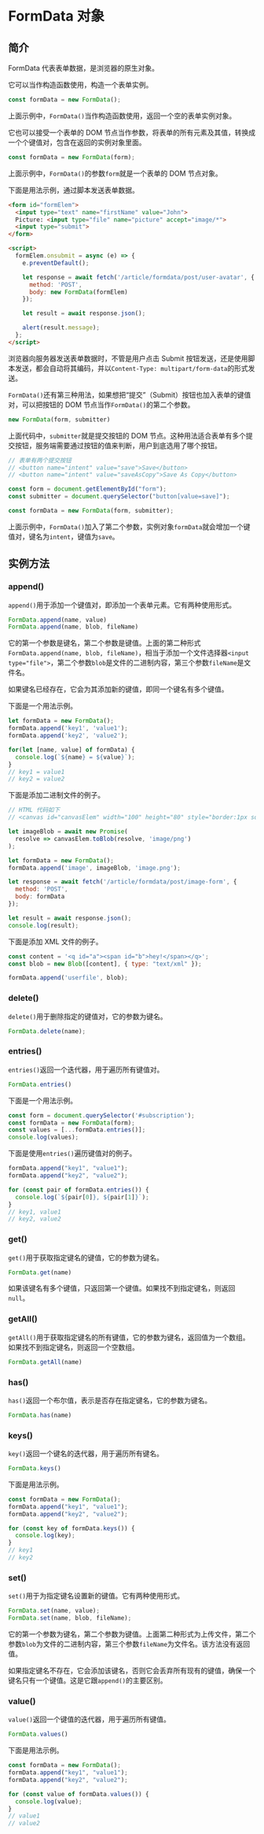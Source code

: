 # FormData 对象

## 简介

FormData 代表表单数据，是浏览器的原生对象。

它可以当作构造函数使用，构造一个表单实例。

```javascript
const formData = new FormData();
```

上面示例中，`FormData()`当作构造函数使用，返回一个空的表单实例对象。

它也可以接受一个表单的 DOM 节点当作参数，将表单的所有元素及其值，转换成一个个键值对，包含在返回的实例对象里面。

```javascript
const formData = new FormData(form);
```

上面示例中，`FormData()`的参数`form`就是一个表单的 DOM 节点对象。

下面是用法示例，通过脚本发送表单数据。

```html
<form id="formElem">
  <input type="text" name="firstName" value="John">
  Picture: <input type="file" name="picture" accept="image/*">
  <input type="submit">
</form>

<script>
  formElem.onsubmit = async (e) => {
    e.preventDefault();

    let response = await fetch('/article/formdata/post/user-avatar', {
      method: 'POST',
      body: new FormData(formElem)
    });

    let result = await response.json();

    alert(result.message);
  };
</script>
```

浏览器向服务器发送表单数据时，不管是用户点击 Submit 按钮发送，还是使用脚本发送，都会自动将其编码，并以`Content-Type: multipart/form-data`的形式发送。

`FormData()`还有第三种用法，如果想把“提交”（Submit）按钮也加入表单的键值对，可以把按钮的 DOM 节点当作`FormData()`的第二个参数。

```javascript
new FormData(form, submitter)
```

上面代码中，`submitter`就是提交按钮的 DOM 节点。这种用法适合表单有多个提交按钮，服务端需要通过按钮的值来判断，用户到底选用了哪个按钮。

```javascript
// 表单有两个提交按钮
// <button name="intent" value="save">Save</button>
// <button name="intent" value="saveAsCopy">Save As Copy</button>

const form = document.getElementById("form");
const submitter = document.querySelector("button[value=save]");

const formData = new FormData(form, submitter);
```

上面示例中，`FormData()`加入了第二个参数，实例对象`formData`就会增加一个键值对，键名为`intent`，键值为`save`。

## 实例方法

### append()

`append()`用于添加一个键值对，即添加一个表单元素。它有两种使用形式。

```javascript
FormData.append(name, value)
FormData.append(name, blob, fileName)
```

它的第一个参数是键名，第二个参数是键值。上面的第二种形式`FormData.append(name, blob, fileName)`，相当于添加一个文件选择器`<input type="file">`，第二个参数`blob`是文件的二进制内容，第三个参数`fileName`是文件名。

如果键名已经存在，它会为其添加新的键值，即同一个键名有多个键值。

下面是一个用法示例。

```javascript
let formData = new FormData();
formData.append('key1', 'value1');
formData.append('key2', 'value2');

for(let [name, value] of formData) {
  console.log(`${name} = ${value}`);
}
// key1 = value1
// key2 = value2
```

下面是添加二进制文件的例子。

```javascript
// HTML 代码如下
// <canvas id="canvasElem" width="100" height="80" style="border:1px solid"></canvas>

let imageBlob = await new Promise(
  resolve => canvasElem.toBlob(resolve, 'image/png')
);

let formData = new FormData();
formData.append('image', imageBlob, 'image.png');

let response = await fetch('/article/formdata/post/image-form', {
  method: 'POST',
  body: formData
});

let result = await response.json();
console.log(result);
```

下面是添加 XML 文件的例子。

```javascript
const content = '<q id="a"><span id="b">hey!</span></q>';
const blob = new Blob([content], { type: "text/xml" });

formData.append('userfile', blob);
```

### delete()

`delete()`用于删除指定的键值对，它的参数为键名。

```javascript
FormData.delete(name);
```

### entries()

`entries()`返回一个迭代器，用于遍历所有键值对。

```javascript
FormData.entries()
```

下面是一个用法示例。

```javascript
const form = document.querySelector('#subscription');
const formData = new FormData(form);
const values = [...formData.entries()];
console.log(values);
```

下面是使用`entries()`遍历键值对的例子。

```javascript
formData.append("key1", "value1");
formData.append("key2", "value2");

for (const pair of formData.entries()) {
  console.log(`${pair[0]}, ${pair[1]}`);
}
// key1, value1
// key2, value2
```

### get()

`get()`用于获取指定键名的键值，它的参数为键名。

```javascript
FormData.get(name)
```

如果该键名有多个键值，只返回第一个键值。如果找不到指定键名，则返回`null`。

### getAll()

`getAll()`用于获取指定键名的所有键值，它的参数为键名，返回值为一个数组。如果找不到指定键名，则返回一个空数组。

```javascript
FormData.getAll(name)
```

### has()

`has()`返回一个布尔值，表示是否存在指定键名，它的参数为键名。

```javascript
FormData.has(name)
```

### keys()

`key()`返回一个键名的迭代器，用于遍历所有键名。

```javascript
FormData.keys()
```

下面是用法示例。

```javascript
const formData = new FormData();
formData.append("key1", "value1");
formData.append("key2", "value2");

for (const key of formData.keys()) {
  console.log(key);
}
// key1
// key2
```

### set()

`set()`用于为指定键名设置新的键值。它有两种使用形式。

```javascript
FormData.set(name, value);
FormData.set(name, blob, fileName);
```

它的第一个参数为键名，第二个参数为键值。上面第二种形式为上传文件，第二个参数`blob`为文件的二进制内容，第三个参数`fileName`为文件名。该方法没有返回值。

如果指定键名不存在，它会添加该键名，否则它会丢弃所有现有的键值，确保一个键名只有一个键值。这是它跟`append()`的主要区别。

### value()

`value()`返回一个键值的迭代器，用于遍历所有键值。

```javascript
FormData.values()
```

下面是用法示例。

```javascript
const formData = new FormData();
formData.append("key1", "value1");
formData.append("key2", "value2");

for (const value of formData.values()) {
  console.log(value);
}
// value1
// value2
```

